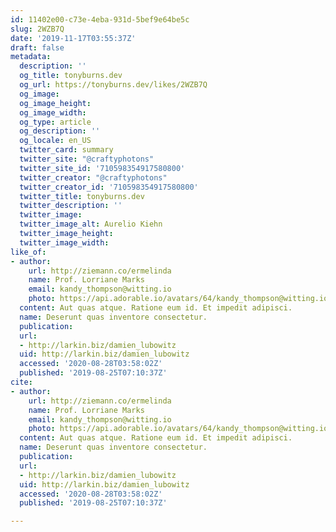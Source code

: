 ```yaml
---
id: 11402e00-c73e-4eba-931d-5bef9e64be5c
slug: 2WZB7Q
date: '2019-11-17T03:55:37Z'
draft: false
metadata:
  description: ''
  og_title: tonyburns.dev
  og_url: https://tonyburns.dev/likes/2WZB7Q
  og_image: 
  og_image_height: 
  og_image_width: 
  og_type: article
  og_description: ''
  og_locale: en_US
  twitter_card: summary
  twitter_site: "@craftyphotons"
  twitter_site_id: '710598354917580800'
  twitter_creator: "@craftyphotons"
  twitter_creator_id: '710598354917580800'
  twitter_title: tonyburns.dev
  twitter_description: ''
  twitter_image: 
  twitter_image_alt: Aurelio Kiehn
  twitter_image_height: 
  twitter_image_width: 
like_of:
- author:
    url: http://ziemann.co/ermelinda
    name: Prof. Lorriane Marks
    email: kandy_thompson@witting.io
    photo: https://api.adorable.io/avatars/64/kandy_thompson@witting.io.png
  content: Aut quas atque. Ratione eum id. Et impedit adipisci.
  name: Deserunt quas inventore consectetur.
  publication: 
  url:
  - http://larkin.biz/damien_lubowitz
  uid: http://larkin.biz/damien_lubowitz
  accessed: '2020-08-28T03:58:02Z'
  published: '2019-08-25T07:10:37Z'
cite:
- author:
    url: http://ziemann.co/ermelinda
    name: Prof. Lorriane Marks
    email: kandy_thompson@witting.io
    photo: https://api.adorable.io/avatars/64/kandy_thompson@witting.io.png
  content: Aut quas atque. Ratione eum id. Et impedit adipisci.
  name: Deserunt quas inventore consectetur.
  publication: 
  url:
  - http://larkin.biz/damien_lubowitz
  uid: http://larkin.biz/damien_lubowitz
  accessed: '2020-08-28T03:58:02Z'
  published: '2019-08-25T07:10:37Z'

---
```



